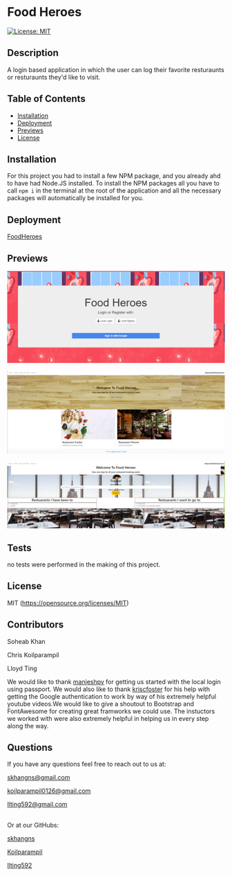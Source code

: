 # Food Heroes

[![License: MIT](https://img.shields.io/badge/License-MIT-yellow.svg)](https://opensource.org/licenses/MIT)

## Description

A login based application in which the user can log their favorite resturaunts or resturaunts they'd like to visit.

## Table of Contents

- [Installation](#installation)
- [Deployment](#Deployment)
- [Previews](#Previews)
- [License](#license)

## Installation

For this project you had to install a few NPM package, and you already ahd to have had Node.JS installed. To install the NPM packages all you have to call `npm i` in the terminal at the root of the application and all the necessary packages will automatically be installed for you. 

## Deployment

[FoodHeroes](https://p2foodheroes.herokuapp.com/)

## Previews

![loginpage](Assets/imgs/loginScreen.png)

![welcomePage](Assets/imgs/welcomePage.png)

![restaurantTracker](Assets/imgs/restauranttracker.png)

## Tests

no tests were performed in the making of this project.

## License

MIT
(https://opensource.org/licenses/MIT)

## Contributors

Soheab Khan

Chris Koilparampil

Lloyd Ting

We would like to thank [manjeshpv](https://github.com/manjeshpv) for getting us started with the local login using passport. We would also like to thank [kriscfoster](https://github.com/kriscfoster) for his help with getting the Google authentication to work by way of his extremely helpful youtube videos.We would like to give a shoutout to Bootstrap and FontAwesome for creating great framworks we could use. The instuctors we worked with were also extremely helpful in helping us in every step along the way.

## Questions

If you have any questions feel free to reach out to us at:
<br>

[skhangns@gmail.com](mailto:skhangns@gmail.com)

[koilparampil0126@gmail.com](mailto:koilparampil0126@gmail.com)

[llting592@gmail.com](mailto:llting592@gmail.com)

<br> Or at our GitHubs:

[skhangns](https://github.com/skhangns)

[Koilparampil](https://github.com/Koilparampil)

[llting592](https://github.com/llting592)
